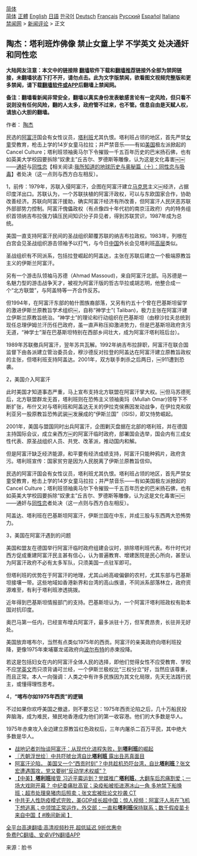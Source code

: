  <!-- 面包屑导航 --> <div class="breadcrumb"><!-- GTranslate: https://gtranslate.io/ -->  <div class="switcher notranslate">  <div class="selected">  <a href="#" onclick="return false;"> 简体</a>  </div>  <div class="option">  <a href="https://www.bannedbook.org" onclick="doGTranslate('zh-CN|zh-CN');jQuery('div.switcher div.selected a').html(jQuery(this).html());return false;" title="简体中文" class="nturl selected"> 简体</a>  <a href="https://www.bannedbook.org/zh-tw/" onclick="doGTranslate('zh-CN|zh-TW');jQuery('div.switcher div.selected a').html(jQuery(this).html());return false;" title="繁體中文" class="nturl"> 正體</a>  <a href="https://www.bannedbook.org/en/" onclick="doGTranslate('zh-CN|en');jQuery('div.switcher div.selected a').html(jQuery(this).html());return false;" title="English" class="nturl"> English</a>  <a href="https://www.bannedbook.org/ja/" onclick="doGTranslate('zh-CN|ja');jQuery('div.switcher div.selected a').html(jQuery(this).html());return false;" title="日本語" class="nturl"> 日語</a>  <a href="https://www.bannedbook.org/ko/" onclick="doGTranslate('zh-CN|ko');jQuery('div.switcher div.selected a').html(jQuery(this).html());return false;" title="한국어" class="nturl"> 한국어</a>  <a href="https://www.bannedbook.org/de/" onclick="doGTranslate('zh-CN|de');jQuery('div.switcher div.selected a').html(jQuery(this).html());return false;" title="Deutsch" class="nturl"> Deutsch</a>  <a href="https://www.bannedbook.org/fr/" onclick="doGTranslate('zh-CN|fr');jQuery('div.switcher div.selected a').html(jQuery(this).html());return false;" title="Français" class="nturl"> Français</a>  <a href="https://www.bannedbook.org/ru/" onclick="doGTranslate('zh-CN|ru');jQuery('div.switcher div.selected a').html(jQuery(this).html());return false;" title="Русский" class="nturl"> Русский</a>  <a href="https://www.bannedbook.org/es/" onclick="doGTranslate('zh-CN|es');jQuery('div.switcher div.selected a').html(jQuery(this).html());return false;" title="Español" class="nturl"> Español</a>  <a href="https://www.bannedbook.org/it/" onclick="doGTranslate('zh-CN|it');jQuery('div.switcher div.selected a').html(jQuery(this).html());return false;" title="Italiano" class="nturl"> Italiano</a>  </div>  </div>      <div class='breadcrumb-sub'><!-- Breadcrumb NavXT 6.3.0 --> <a href="https://www.bannedbook.org/" class="home">禁闻网</a> &gt; <a href="https://www.bannedbook.org/bnews/comments/" class="category">新闻评论</a> &gt; 正文</div></div><h2>陶杰：塔利班炸佛像 禁止女童上学 不学英文 处决通奸和同性恋</h2> <p class="notice"><b>大陆网友注意：本文中的链接除 <a href="https://github.com/bannedbook/fanqiang" >翻墙</a>软件下载和<a href="https://github.com/killgcd/justmysocks/blob/master/README.md">翻墙推荐</a>链接外全部为禁网链接，未翻墙状态下打不开，请勿点击。此为文字版禁闻，欲看图文视频完整版和更多禁闻，请下载<a href="https://github.com/bannedbook/fanqiang">翻墙软件或APP</a>后翻墙上禁闻网。</p><p>备注：翻墙看新闻非常安全，翻墙以真实身份发表敏感言论有一定风险，但只看不说则没有任何风险，翻的人太多，政府管不过来，也不管。信息自由是天赋人权，请放心大胆的翻墙。</b></p>  <div class="entry"> <p>作者： <a href="https://www.bannedbook.org/bnews/tag/%e9%99%b6%e6%9d%b0/" class="st_tag internal_tag" rel="tag" title="标签 陶杰 下的日志">陶杰</a></p> <p id="summary">民选的<a href="https://www.bannedbook.org/bnews/tag/%e9%98%bf%e5%af%8c%e6%b1%97/" class="st_tag internal_tag" rel="tag" title="标签 阿富汗 下的日志">阿富汗</a>国会有女性议员，<a href="https://www.bannedbook.org/bnews/tag/%e5%a1%94%e5%88%a9%e7%8f%ad/" class="st_tag internal_tag" rel="tag" title="标签 塔利班 下的日志">塔利班</a>尤其仇恨。塔利班占领的地区，首先严禁<a href="https://www.bannedbook.org/bnews/tag/%e5%a5%b3%e7%ab%a5/" class="st_tag internal_tag" rel="tag" title="标签 女童 下的日志">女童</a>受教育，枪击上学的14岁女童马拉拉；并严禁音乐——有如<a href="https://www.bannedbook.org/bnews/tag/%e7%be%8e%e5%9b%bd/" class="st_tag internal_tag" rel="tag" title="标签 美国 下的日志">美国</a>极左派掀起的Cancel Culture；塔利班领袖奥马尔下令摧毁一千五百年历史的巴米扬石佛，也有如英美大学校园要拆除“奴隶主”丘吉尔、罗德斯等雕像，认为这是文化毒害￼￼——<a href="https://www.bannedbook.org/bnews/tag/%e9%80%9a%e5%a5%b8/" class="st_tag internal_tag" rel="tag" title="标签 通奸 下的日志">通奸</a>与<span class='wp_keywordlink'><a href="https://www.bannedbook.org/forum57/topic6302.html" title="我所知道的地球历史与奥秘篇（十）：同性恋与吸毒" target="_blank">同性恋</a></span>【相关阅读:<a href='https://www.bannedbook.org/forum57/topic6302.html' target='_blank'>我所知道的地球历史与奥秘篇（十）：同性恋与吸毒</a>】者处决（这一点则与西方白左相反）。</p> <p>1，前传：1979年，苏联入侵阿富汗，企图在阿富汗建立<span class='wp_keywordlink'><a href="https://www.bannedbook.org/forum2/topic105.html" title="《马克思的成魔之路》" target="_blank">马克思</a></span>主义￼经济，占据印度洋出口。苏联认为，一个苏联扶植的阿富汗政权，可以与东欧国家合作，协助改善经济。苏联向阿富汗援助，确实阿富汗经济有所改善，但阿富汗人民厌恶苏联外部部势力控制。阿富汗傀儡政权（有点像四十年代初的南京汪政府）内的特务组织首领纳吉布拉强力镇压民间知识分子异见者，得到苏联赏识，1987年成为总统。</p> <p>美国一直支持阿富汗民间的圣战组织颠覆苏联的纳吉布拉政权。1983年，列根在白宫会见圣战组织游击领袖予以打气，与今日<span class='wp_keywordlink_affiliate'><a href="https://www.bannedbook.org/" title="中国" target="_blank">中国</a></span>外长会见塔利班<span class='wp_keywordlink_affiliate'><a href="https://www.bannedbook.org/bnews/ccpdope/" title="中共高层内幕" target="_blank">高层</a></span>类似。</p> <p>圣战组织有不同派系，包括拉登崛起的阿盖达，主张在苏联后建立一个极端原教旨主义的伊斯兰阿富汗。</p> <p>另有一个游击队领袖马苏德（Ahmad Massoud)，来自阿富汗北部。马苏德是一名魅力型的游击战争天才，被视为阿富汗版的哲古华拉或胡志明，他整合成一个“北方联盟”，与阿盖特等一齐合作反苏。</p>  <p>但1994年，在阿富汗东部的帕什图族裔部落，又另有约五十个曾在巴基斯坦留学的激进伊斯兰原教旨学术组织￼，自称“神学士”( Taliban)，极力主张在阿富汗建立伊斯兰原教旨统治。“神学士”的理论和行动组织在巴基斯坦（由穆沙拉夫总统到现任总理伊姆兰汗历任巴政府，虽一直声称压抑激进势力，但是巴基斯坦政府贪污无道，“神学士”渐在巴基斯坦特别在西部乡间壮大，成为阿富汗塔利班后台）。</p> <p>1989年苏联撤兵阿富汗，翌年苏共瓦解。1992年纳吉布拉辞职，阿富汗在联合国监督下由各派建立管治委员会，穆沙德反对拉登的阿盖达在阿富汗建立原教旨政权的主张，但塔利班支持阿盖达。2001年，双方联手刺杀之后两日，￼911遭到恐袭。</p> <p>2，美国介入阿富汗</p> <p>此时美国才知道事态严重，马上宣布支持北方联盟在阿富汗掌大权。￼但马苏德死后，北方联盟群龙无首，塔利班则在恐怖主义领袖奥玛（Mullah Omar)领导下不断扩张，布什又对与塔利班和阿盖达无关的伊拉克侯赛因发动战争，在伊拉克和叙利亚另一股原教旨恐怖武装￼发展成的“伊斯兰国”（ISIS)，即又恃势崛起。</p> <p>2001年，美国与盟国同时出兵阿富汗，企图剿灭盘据在北部的塔利班，并在德国主持国际会议，成立亲西方￼的阿富汗临时政府，部署国会选举，国会内有三成女性代表、原圣战组织人员、共党、改革派，推动国内和解。</p> <p>但是阿富汗缺乏经济能源，和平要有经济成绩支持，阿富汗只能种鸦片，政府贪污。塔利班宣传：国家贫穷是因为人民脱离了伊斯兰原教旨信仰。</p>  <p>民选的阿富汗国会有女性议员，塔利班尤其仇恨。塔利班占领的地区，首先严禁女童受教育，枪击上学的14岁女童马拉拉；并严禁音乐——有如美国极左派掀起的Cancel Culture；塔利班领袖奥马尔下令摧毁一千五百年历史的巴米扬石佛，也有如英美大学校园要拆除“奴隶主”丘吉尔、罗德斯等雕像，认为这是文化毒害￼￼——通奸与<a href="https://www.bannedbook.org/bnews/tag/%e5%90%8c%e6%80%a7%e6%81%8b/" class="st_tag internal_tag" rel="tag" title="标签 同性恋 下的日志">同性恋</a>者处决（这一点则与西方白左相反）。</p> <p>阿盖达、塔利班在巴基斯坦阿富汗，伊斯兰国在中东，并成三股与东西两大恐怖势力。</p> <p>3，美国在阿富汗遇到的问题</p> <p>美国和盟友在德国举行阿富汗临时政府组建会议时，排除塔利班代表。布什时代对西方促成重建阿富汗民主甚有信心，认为普遍教育、增建医院是民心所向，甚至认为阿富汗政府不必有太多军队，只须美国一点驻军即可。</p> <p>但塔利班的优势在于阿富汗的地理，尤其山岭高峻偏僻的农村，尤其东部与巴基斯坦接壤一带。这些地域如香港新界和台湾的高山族谱，不同派系部落林立，政府资源难至，有利于塔利班渗透挑拨。</p> <p>近年得到巴基斯坦情报部门的支持。巴基斯坦认为，一个阿富汗塔利班政权有助本国对抗印度。</p>  <p>奥巴马第一任内，已经宣布增兵阿富汗，最多派驻十万，但军费昂贵，长驻并无好处。</p> <p>美国放弃喀布尔，当然有点类似1975年的西贡。阿富汗的亲美政府向塔利班投降，更像1975年柬埔寨龙诺政府向<span class='wp_keywordlink'><a href="https://www.bannedbook.org/forum2/topic518.html" title="《波尔布特传》" target="_blank">波尔布特</a></span>的赤柬投降。</p> <p>若这是包括妇女在内的阿富汗全体人民的选择，即他们觉得女性不应受教育、学校不应<a href="https://www.bannedbook.org/bnews/tag/%E5%AD%A6%E8%8B%B1%E6%96%87/" class="st_tag internal_tag" rel="tag" title="标签 学英文 下的日志">学英文</a>而只须背诵可兰经，一个伊斯兰极权比“三权分立”好，当然应该尊重，而且正常。本人一向强调：人类之中有许多民族因为其文化局限，先天无法践行民主，或懂得理性思考。</p> <p>4，<strong>“喀布尔如1975年西贡”的逻辑</strong></p> <p>不过如果你欢呼美国之撤退，则不要忘记：1975年西贡沦陷之后，几十万船民投奔脑海，成为难民，殖民地香港成为他们的第一收容港。他们的大多数是华人。</p> <p>1975年赤柬攻入金边建立原教旨红色政权后，三年内屠杀二百万平民，其中绝大多数是华人。</p>  <ul class='op-related-articles' title='相关阅读'> <li><a href='https://www.bannedbook.org/bnews/baitai/20210817/1607684.html' target='_blank'>战地记者刘怡谈阿富汗：从现代化进程失败，到<b>塔利班</b>的崛起</a></li> <li><a href='https://www.bannedbook.org/bnews/ssgc/20210817/1607677.html' target='_blank'>〖兲朝浮世绘〗中共吓唬台湾自比<b>塔利班</b> 露出丑恶真面目</a></li> <li><a href='https://www.bannedbook.org/bnews/comments/20210817/1607672.html' target='_blank'>阿富汗沦陷， 美国又一个“西贡时刻”？中共趁机恐吓台湾，自比<b>塔利班</b>？张文宏遭遇围攻，党又要树“反动学术权威”？</a></li> <li><a href='https://www.bannedbook.org/bnews/bannedvideo/20210817/1607667.html' target='_blank'>【中美】<b>塔利班</b>接管 习近平霉运到？党媒推广<b>塔利班</b>，大翻车后忍痛割爱；一场大戏刚开幕？ 中纪委痛批高官；染疫船被拒进港冰山一角 多地禁下船换班；超市处理臭猪肉后照卖；张文宏被批论文抄袭 CT</a></li> <li><a href='https://www.bannedbook.org/bnews/bannedvideo/20210817/1607665.html' target='_blank'>中共无人性防疫模式完败，美GDP成长超中国；惊人视频：阿富汗人吊在飞机下想逃离；中领馆正常运作，外交部：一直和<b>塔利班</b>保持联系；数千假疫苗卡来自中国【 #晚间新闻 】</a></li> </ul> <p class="texttj"> <a href="https://github.com/bannedbook/fanqiang/wiki/V2ray%E6%9C%BA%E5%9C%BA" target="_blank">全平台高速翻墙:高清视频秒开,超低延迟,9折优惠中</a><br/> <a href="https://github.com/bannedbook/fanqiang/wiki/%E7%A6%81%E9%97%BB%E7%BD%91%E5%AE%89%E5%8D%93%E7%BF%BB%E5%A2%99%E6%96%B0%E9%97%BBAPP" target="_blank">免费PC翻墙、安卓VPN翻墙APP</a></p><p> 来源：脸书 </p><a name='sharetosocial'></a>  <div style="margin-bottom:5px;padding-bottom:5px;clear:both"> <div id="archive-pix-1" class="banner-ads"> <!-- AuctionX Display platform tag START --> <div id="26318x728x90x621x_ADSLOT2" clicktrack="%%CLICK_URL_ESC%%"></div> <!-- AuctionX Display platform tag END --> </div> <div id="archive-pix-2" class="banner-ads"> <!-- AuctionX Display platform tag START --> <div id="26315x300x250x621x_ADSLOT2" clicktrack="%%CLICK_URL_ESC%%"></div> <!-- AuctionX Display platform tag END --> </div> </div>  <div id="archive-pix-1" class="banner-ads"> <!-- AuctionX Display platform tag START --> <div id="26318x728x90x621x_ADSLOT3" clicktrack="%%CLICK_URL_ESC%%"></div> <!-- AuctionX Display platform tag END --> </div> </div><!--END ENTRY--> 